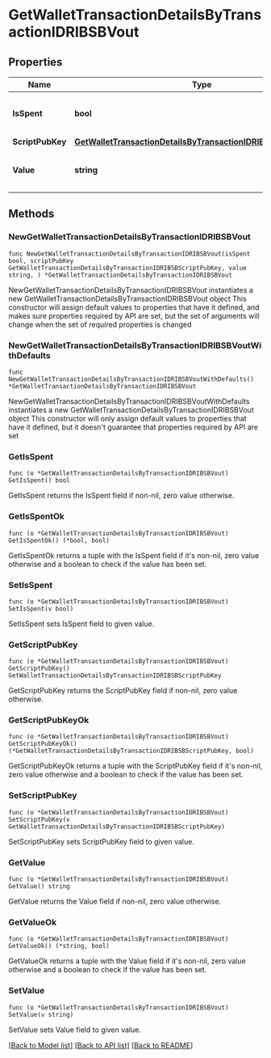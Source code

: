 # GetWalletTransactionDetailsByTransactionIDRIBSBVout

## Properties

Name | Type | Description | Notes
------------ | ------------- | ------------- | -------------
**IsSpent** | **bool** | Defines whether the output is spent or not. | 
**ScriptPubKey** | [**GetWalletTransactionDetailsByTransactionIDRIBSBScriptPubKey**](GetWalletTransactionDetailsByTransactionIDRIBSBScriptPubKey.md) |  | 
**Value** | **string** | Represents the sent/received amount. | 

## Methods

### NewGetWalletTransactionDetailsByTransactionIDRIBSBVout

`func NewGetWalletTransactionDetailsByTransactionIDRIBSBVout(isSpent bool, scriptPubKey GetWalletTransactionDetailsByTransactionIDRIBSBScriptPubKey, value string, ) *GetWalletTransactionDetailsByTransactionIDRIBSBVout`

NewGetWalletTransactionDetailsByTransactionIDRIBSBVout instantiates a new GetWalletTransactionDetailsByTransactionIDRIBSBVout object
This constructor will assign default values to properties that have it defined,
and makes sure properties required by API are set, but the set of arguments
will change when the set of required properties is changed

### NewGetWalletTransactionDetailsByTransactionIDRIBSBVoutWithDefaults

`func NewGetWalletTransactionDetailsByTransactionIDRIBSBVoutWithDefaults() *GetWalletTransactionDetailsByTransactionIDRIBSBVout`

NewGetWalletTransactionDetailsByTransactionIDRIBSBVoutWithDefaults instantiates a new GetWalletTransactionDetailsByTransactionIDRIBSBVout object
This constructor will only assign default values to properties that have it defined,
but it doesn't guarantee that properties required by API are set

### GetIsSpent

`func (o *GetWalletTransactionDetailsByTransactionIDRIBSBVout) GetIsSpent() bool`

GetIsSpent returns the IsSpent field if non-nil, zero value otherwise.

### GetIsSpentOk

`func (o *GetWalletTransactionDetailsByTransactionIDRIBSBVout) GetIsSpentOk() (*bool, bool)`

GetIsSpentOk returns a tuple with the IsSpent field if it's non-nil, zero value otherwise
and a boolean to check if the value has been set.

### SetIsSpent

`func (o *GetWalletTransactionDetailsByTransactionIDRIBSBVout) SetIsSpent(v bool)`

SetIsSpent sets IsSpent field to given value.


### GetScriptPubKey

`func (o *GetWalletTransactionDetailsByTransactionIDRIBSBVout) GetScriptPubKey() GetWalletTransactionDetailsByTransactionIDRIBSBScriptPubKey`

GetScriptPubKey returns the ScriptPubKey field if non-nil, zero value otherwise.

### GetScriptPubKeyOk

`func (o *GetWalletTransactionDetailsByTransactionIDRIBSBVout) GetScriptPubKeyOk() (*GetWalletTransactionDetailsByTransactionIDRIBSBScriptPubKey, bool)`

GetScriptPubKeyOk returns a tuple with the ScriptPubKey field if it's non-nil, zero value otherwise
and a boolean to check if the value has been set.

### SetScriptPubKey

`func (o *GetWalletTransactionDetailsByTransactionIDRIBSBVout) SetScriptPubKey(v GetWalletTransactionDetailsByTransactionIDRIBSBScriptPubKey)`

SetScriptPubKey sets ScriptPubKey field to given value.


### GetValue

`func (o *GetWalletTransactionDetailsByTransactionIDRIBSBVout) GetValue() string`

GetValue returns the Value field if non-nil, zero value otherwise.

### GetValueOk

`func (o *GetWalletTransactionDetailsByTransactionIDRIBSBVout) GetValueOk() (*string, bool)`

GetValueOk returns a tuple with the Value field if it's non-nil, zero value otherwise
and a boolean to check if the value has been set.

### SetValue

`func (o *GetWalletTransactionDetailsByTransactionIDRIBSBVout) SetValue(v string)`

SetValue sets Value field to given value.



[[Back to Model list]](../README.md#documentation-for-models) [[Back to API list]](../README.md#documentation-for-api-endpoints) [[Back to README]](../README.md)


